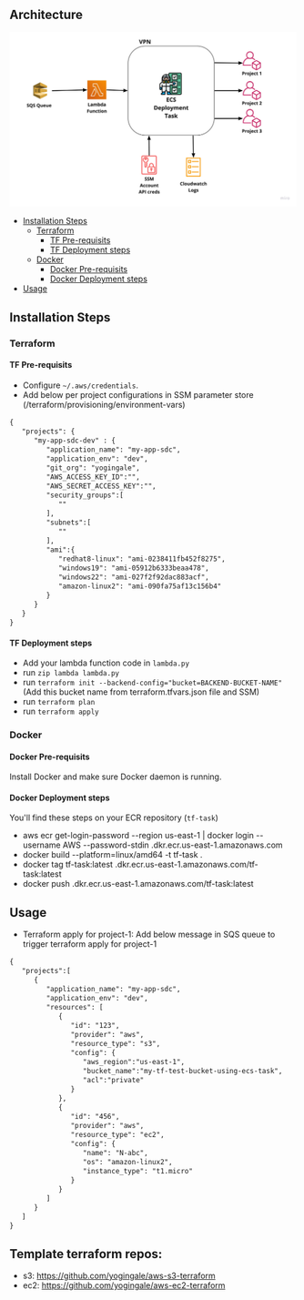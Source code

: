 ## Architecture

![arch](static/images/arch.jpg?raw=true "Architecture")

- [Installation Steps](#installation-steps)
  - [Terraform](#terraform)
    - [TF Pre-requisits](#tf-pre-requisits)
    - [TF Deployment steps](#tf-deployment-steps)
  - [Docker](#docker)
    - [Docker Pre-requisits](#docker-pre-requisits)
    - [Docker Deployment steps](#docker-deployment-steps)
- [Usage](#usage)

## Installation Steps

### Terraform
#### TF Pre-requisits
- Configure `~/.aws/credentials`.
- Add below per project configurations in SSM parameter store (/terraform/provisioning/environment-vars)
```
{
   "projects": {
      "my-app-sdc-dev" : {
         "application_name": "my-app-sdc",
         "application_env": "dev",
         "git_org": "yogingale",
         "AWS_ACCESS_KEY_ID":"",
         "AWS_SECRET_ACCESS_KEY":"",
         "security_groups":[
            ""
         ],
         "subnets":[
            ""
         ],
         "ami":{
            "redhat8-linux": "ami-0238411fb452f8275",
            "windows19": "ami-05912b6333beaa478",
            "windows22": "ami-027f2f92dac883acf",
            "amazon-linux2": "ami-090fa75af13c156b4"
         }
      }
   }
}
```

#### TF Deployment steps
* Add your lambda function code in `lambda.py`
* run `zip lambda lambda.py`
* run `terraform init --backend-config="bucket=BACKEND-BUCKET-NAME"` (Add this bucket name from terraform.tfvars.json file and SSM)
* run `terraform plan`
* run `terraform apply`

### Docker
#### Docker Pre-requisits
Install Docker and make sure Docker daemon is running.

#### Docker Deployment steps
You'll find these steps on your ECR repository (`tf-task`)
* aws ecr get-login-password --region us-east-1 | docker login --username AWS --password-stdin <your-account-number>.dkr.ecr.us-east-1.amazonaws.com
* docker build --platform=linux/amd64 -t tf-task .
* docker tag tf-task:latest <your-account-number>.dkr.ecr.us-east-1.amazonaws.com/tf-task:latest
* docker push <your-account-number>.dkr.ecr.us-east-1.amazonaws.com/tf-task:latest

## Usage
* Terraform apply for project-1:
Add below message in SQS queue to trigger terraform apply for project-1
```
{
   "projects":[
      {
         "application_name": "my-app-sdc",
         "application_env": "dev",
         "resources": [
            {
               "id": "123",
               "provider": "aws",
               "resource_type": "s3",
               "config": {
                  "aws_region":"us-east-1",
                  "bucket_name":"my-tf-test-bucket-using-ecs-task",
                  "acl":"private"
               }
            },
            {
               "id": "456",
               "provider": "aws",
               "resource_type": "ec2",
               "config": {
                  "name": "N-abc",
                  "os": "amazon-linux2",
                  "instance_type": "t1.micro"
               }
            }
         ]
      }
   ]
}
```
## Template terraform repos:
- s3: https://github.com/yogingale/aws-s3-terraform
- ec2: https://github.com/yogingale/aws-ec2-terraform

